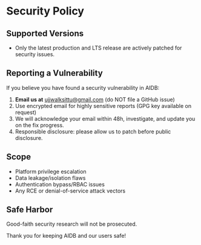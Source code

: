 # Security Policy

## Supported Versions

- Only the latest production and LTS release are actively patched for security issues.

## Reporting a Vulnerability

If you believe you have found a security vulnerability in AIDB:

1. **Email us at** ujjwalksittu@gmail.com (do NOT file a GitHub issue)
2. Use encrypted email for highly sensitive reports (GPG key available on request)
3. We will acknowledge your email within 48h, investigate, and update you on the fix progress.
4. Responsible disclosure: please allow us to patch before public disclosure.

## Scope

- Platform privilege escalation
- Data leakage/isolation flaws
- Authentication bypass/RBAC issues
- Any RCE or denial-of-service attack vectors

## Safe Harbor

Good-faith security research will not be prosecuted.

Thank you for keeping AIDB and our users safe!

